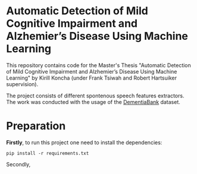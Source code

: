 # Automatic Detection of Mild Cognitive Impairment and Alzhemier’s Disease Using Machine Learning

This repository contains code for the Master's Thesis "Automatic Detection of Mild Cognitive Impairment and Alzhemier’s Disease Using Machine Learning" by Kirill Koncha (under Frank Tsiwah and Robert Hartsuiker supervision).

The project consists of different spontenous speech features extractors. The work was conducted with the usage of the [DementiaBank](https://talkbank.org/dementia/) dataset.

# Preparation

**Firstly**, to run this project one need to install the dependencies:

```
pip install -r requirements.txt
```

Secondly, 